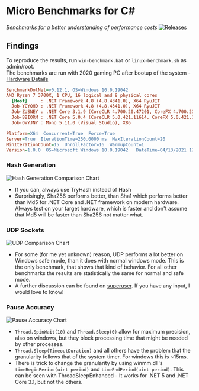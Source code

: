 # Micro Benchmarks for C#

*Benchmarks for a better understanding of performance costs*
[![Releases](https://img.shields.io/github/release/JohannesDeml/MicroBenchmarksDotNet/all.svg)](../../releases)



## Findings

To reproduce the results, run `win-benchmark.bat` or `linux-benchmark.sh` as admin/root.  
The benchmarks are run with 2020 gaming PC after bootup of the system - [Hardware Details](https://pcpartpicker.com/b/8MMcCJ)  

```ini
BenchmarkDotNet=v0.12.1, OS=Windows 10.0.19042
AMD Ryzen 7 3700X, 1 CPU, 16 logical and 8 physical cores
  [Host]     : .NET Framework 4.8 (4.8.4341.0), X64 RyuJIT
  Job-YCYQHD : .NET Framework 4.8 (4.8.4341.0), X64 RyuJIT
  Job-ZUSNEY : .NET Core 3.1.9 (CoreCLR 4.700.20.47201, CoreFX 4.700.20.47203), X64 RyuJIT
  Job-BBIORM : .NET Core 5.0.4 (CoreCLR 5.0.421.11614, CoreFX 5.0.421.11614), X64 RyuJIT
  Job-OVYJNY : Mono 5.11.0 (Visual Studio), X86 

Platform=X64  Concurrent=True  Force=True  
Server=True  IterationTime=250.0000 ms  MaxIterationCount=20  
MinIterationCount=15  UnrollFactor=16  WarmupCount=1  
Version=1.0.0  OS=Microsoft Windows 10.0.19042   DateTime=04/13/2021 12:37:54  
```

### Hash Generation

![Hash Generation Comparison Chart](./Docs/hashgeneration-windows10-1.0.0.png)

* If you can, always use TryHash instead of Hash
* Surprisingly, Sha256 performs better, than Sha1 which performs better than Md5 for .NET Core and .NET framework on modern hardware. Always test on your target hardware, which is faster and don't assume that Md5 will be faster than Sha256 not matter what.


### UDP Sockets
![UDP Comparison Chart](./Docs/udpsocket-sendreceive-1.0.0.png)

* For some (for me yet unknown) reason, UDP performs a lot better on Windows safe mode, than it does with normal windows mode. This is the only benchmark, that shows that kind of behavior. For all other benchmarks the results are statistically the same for normal and safe mode.
* A further discussion can be found on [superuser](https://superuser.com/questions/1640588/windows-10-udp-socket-benchmark-a-lot-faster-in-safe-mode). If you have any input, I would love to know!

### Pause Accuracy
![Pause Accuracy Chart](./Docs/pauseaccuracy2ms-windows10-1.0.0.png)

* `Thread.SpinWait(10)` and `Thread.Sleep(0)` allow for maximum precision, also on windows, but they block processing time that might be needed by other processes.
* `Thread.Sleep(TimeoutDuration)`  and all others have the problem that the granularity follows that of the system timer. For windows this is ~15ms.  
* There is trick to change the granularity by using winmm.dll's `timeBeginPeriod(uint period)` and `timeEndPeriod(uint period)`. This can be seen with ThreadSleepEnhanced - It works for .NET 5 and .NET Core 3.1, but not the others.

